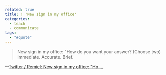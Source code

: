 ```yaml
---
related: true
title: ! 'New sign in my office'
categories:
  - teach
  - communicate
tags:
  - "#quote"
---
```

> New sign in my office: "How do you want your answer? (Choose two) Immediate.
Accurate. Brief.

--[Twitter / Remiel: New sign in my office: "Ho …][1]

[1]: http://twitter.com/Remiel/status/1011461507

